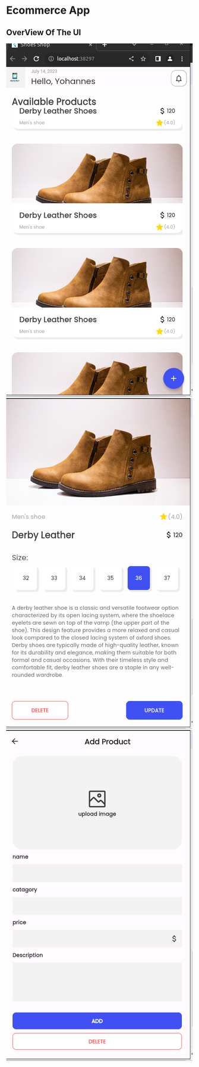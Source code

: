 # **Ecommerce App**


## OverView Of The UI

![Home Page](/ScreenShots/Home.png?raw=true "Optional Title")
![Detail page](/ScreenShots/detail.png?raw=true "Optional Title")
![Add product page}](/ScreenShots/addProduct.png?raw=true "Optional Title")
